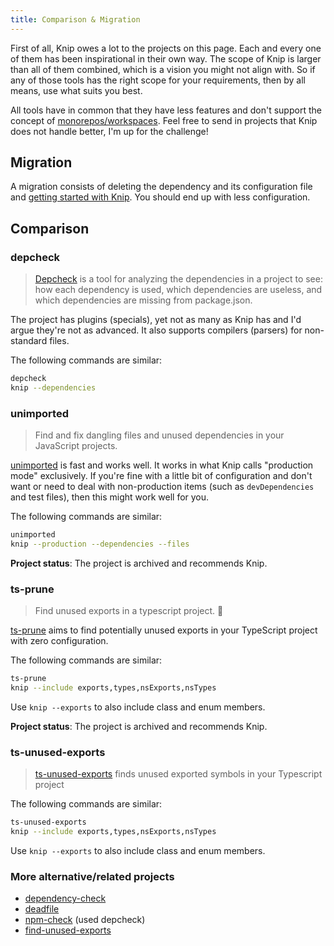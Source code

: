```yaml
---
title: Comparison & Migration
---
```


First of all, Knip owes a lot to the projects on this page. Each and every one
of them has been inspirational in their own way. The scope of Knip is larger
than all of them combined, which is a vision you might not align with. So if any
of those tools has the right scope for your requirements, then by all means, use
what suits you best.

All tools have in common that they have less features and don't support the
concept of [monorepos/workspaces][1]. Feel free to send in projects that Knip
does not handle better, I'm up for the challenge!

## Migration

A migration consists of deleting the dependency and its configuration file and
[getting started with Knip][2]. You should end up with less configuration.

## Comparison

### depcheck

> [Depcheck][3] is a tool for analyzing the dependencies in a project to see:
> how each dependency is used, which dependencies are useless, and which
> dependencies are missing from package.json.

The project has plugins (specials), yet not as many as Knip has and I'd argue
they're not as advanced. It also supports compilers (parsers) for non-standard
files.

The following commands are similar:

```sh
depcheck
knip --dependencies
```

### unimported

> Find and fix dangling files and unused dependencies in your JavaScript
> projects.

[unimported][4] is fast and works well. It works in what Knip calls "production
mode" exclusively. If you're fine with a little bit of configuration and don't
want or need to deal with non-production items (such as `devDependencies` and
test files), then this might work well for you.

The following commands are similar:

```sh
unimported
knip --production --dependencies --files
```

**Project status**: The project is archived and recommends Knip.

### ts-prune

> Find unused exports in a typescript project. 🛀

[ts-prune][5] aims to find potentially unused exports in your TypeScript project
with zero configuration.

The following commands are similar:

```sh
ts-prune
knip --include exports,types,nsExports,nsTypes
```

Use `knip --exports` to also include class and enum members.

**Project status**: The project is archived and recommends Knip.

### ts-unused-exports

> [ts-unused-exports][6] finds unused exported symbols in your Typescript
> project

The following commands are similar:

```sh
ts-unused-exports
knip --include exports,types,nsExports,nsTypes
```

Use `knip --exports` to also include class and enum members.

### More alternative/related projects

- [dependency-check][7]
- [deadfile][8]
- [npm-check][9] (used depcheck)
- [find-unused-exports][10]

[1]: ../features/monorepos-and-workspaces.md
[2]: ../overview/getting-started.mdx
[3]: https://github.com/depcheck/depcheck
[4]: https://github.com/smeijer/unimported
[5]: https://github.com/nadeesha/ts-prune
[6]: https://github.com/pzavolinsky/ts-unused-exports
[7]: https://github.com/dependency-check-team/dependency-check
[8]: https://github.com/M-Izadmehr/deadfile
[9]: https://github.com/dylang/npm-check
[10]: https://github.com/jaydenseric/find-unused-exports
